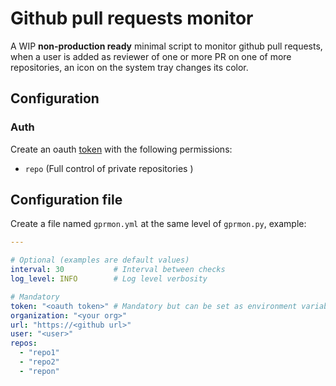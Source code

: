 # Github pull requests monitor

A WIP **non-production ready** minimal script to monitor github pull requests, when a user is added
as reviewer of one or more PR on one of more repositories, an icon on the system tray changes its
color.

## Configuration

### Auth

Create an oauth [token](https://github.com/settings/tokens) with the following permissions:

- `repo` (Full control of private repositories )

## Configuration file

Create a file named `gprmon.yml` at the same level of `gprmon.py`, example:

```yaml
---

# Optional (examples are default values)
interval: 30           # Interval between checks
log_level: INFO        # Log level verbosity

# Mandatory
token: "<oauth token>" # Mandatory but can be set as environment variable GITHUB_TOKEN
organization: "<your org>"
url: "https://<github url>"
user: "<user>"
repos:
  - "repo1"
  - "repo2"
  - "repon"
```
